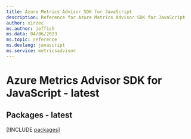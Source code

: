 ```yaml
---
title: Azure Metrics Advisor SDK for JavaScript
description: Reference for Azure Metrics Advisor SDK for JavaScript
author: xirzec
ms.author: jeffish
ms.data: 04/06/2023
ms.topic: reference
ms.devlang: javascript
ms.service: metricsadvisor
---
```

# Azure Metrics Advisor SDK for JavaScript - latest
## Packages - latest
[!INCLUDE [packages](metrics-advisor-index.md)]